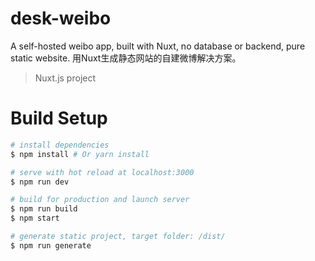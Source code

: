 # desk-weibo
A self-hosted weibo app, built with Nuxt, no database or backend, pure static website.
用Nuxt生成静态网站的自建微博解决方案。

> Nuxt.js project

# Build Setup

``` bash
# install dependencies
$ npm install # Or yarn install

# serve with hot reload at localhost:3000
$ npm run dev

# build for production and launch server
$ npm run build
$ npm start

# generate static project, target folder: /dist/
$ npm run generate
```
